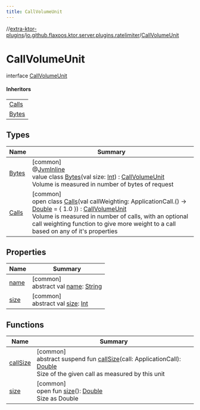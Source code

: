 ```yaml
---
title: CallVolumeUnit
---
```

//[extra-ktor-plugins](../../../index.md)/[io.github.flaxoos.ktor.server.plugins.ratelimiter](../index.md)/[CallVolumeUnit](index.md)



# CallVolumeUnit

interface [CallVolumeUnit](index.md)

#### Inheritors


| |
|---|
| [Calls](-calls/index.md) |
| [Bytes](-bytes/index.md) |


## Types


| Name | Summary |
|---|---|
| [Bytes](-bytes/index.md) | [common]<br>@[JvmInline](https://kotlinlang.org/api/latest/jvm/stdlib/kotlin.jvm/-jvm-inline/index.md)<br>value class [Bytes](-bytes/index.md)(val size: [Int](https://kotlinlang.org/api/latest/jvm/stdlib/kotlin/-int/index.md)) : [CallVolumeUnit](index.md)<br>Volume is measured in number of bytes of request |
| [Calls](-calls/index.md) | [common]<br>open class [Calls](-calls/index.md)(val callWeighting: ApplicationCall.() -&gt; [Double](https://kotlinlang.org/api/latest/jvm/stdlib/kotlin/-double/index.md) = { 1.0 }) : [CallVolumeUnit](index.md)<br>Volume is measured in number of calls, with an optional call weighting function to give more weight to a call based on any of it's properties |


## Properties


| Name | Summary |
|---|---|
| [name](name.md) | [common]<br>abstract val [name](name.md): [String](https://kotlinlang.org/api/latest/jvm/stdlib/kotlin/-string/index.md) |
| [size](size.md) | [common]<br>abstract val [size](size.md): [Int](https://kotlinlang.org/api/latest/jvm/stdlib/kotlin/-int/index.md) |


## Functions


| Name | Summary |
|---|---|
| [callSize](call-size.md) | [common]<br>abstract suspend fun [callSize](call-size.md)(call: ApplicationCall): [Double](https://kotlinlang.org/api/latest/jvm/stdlib/kotlin/-double/index.md)<br>Size of the given call as measured by this unit |
| [size](size.md) | [common]<br>open fun [size](size.md)(): [Double](https://kotlinlang.org/api/latest/jvm/stdlib/kotlin/-double/index.md)<br>Size as Double |

